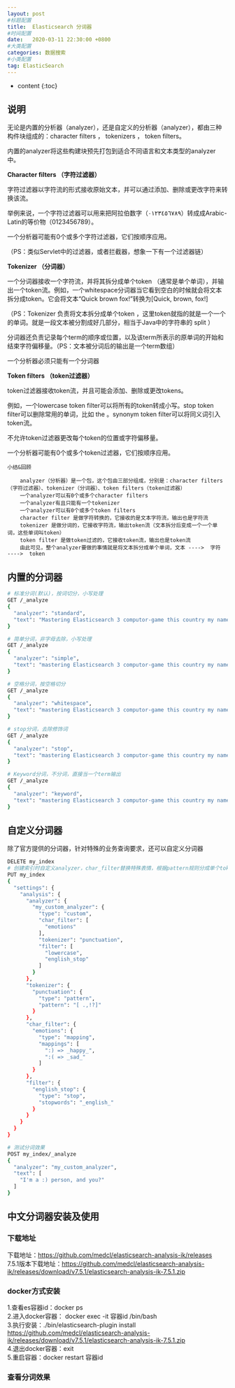 ```yaml
---
layout: post
#标题配置
title:  Elasticsearch 分词器
#时间配置
date:   2020-03-11 22:30:00 +0800
#大类配置
categories: 数据搜索
#小类配置
tag: ElasticSearch
---
```


* content
{:toc}

## 说明
无论是内置的分析器（analyzer），还是自定义的分析器（analyzer），都由三种构件块组成的：character filters ， tokenizers ， token filters。

内置的analyzer将这些构建块预先打包到适合不同语言和文本类型的analyzer中。


<b>Character filters （字符过滤器）</b>

字符过滤器以字符流的形式接收原始文本，并可以通过添加、删除或更改字符来转换该流。

举例来说，一个字符过滤器可以用来把阿拉伯数字（٠‎١٢٣٤٥٦٧٨‎٩）‎转成成Arabic-Latin的等价物（0123456789）。

一个分析器可能有0个或多个字符过滤器，它们按顺序应用。

（PS：类似Servlet中的过滤器，或者拦截器，想象一下有一个过滤器链）

<b>Tokenizer （分词器）</b>

一个分词器接收一个字符流，并将其拆分成单个token （通常是单个单词），并输出一个token流。例如，一个whitespace分词器当它看到空白的时候就会将文本拆分成token。它会将文本“Quick brown fox!”转换为[Quick, brown, fox!]


（PS：Tokenizer 负责将文本拆分成单个token ，这里token就指的就是一个一个的单词。就是一段文本被分割成好几部分，相当于Java中的字符串的 split ）

分词器还负责记录每个term的顺序或位置，以及该term所表示的原单词的开始和结束字符偏移量。（PS：文本被分词后的输出是一个term数组）

一个分析器必须只能有一个分词器

<b>Token filters （token过滤器）</b>

token过滤器接收token流，并且可能会添加、删除或更改tokens。

例如，一个lowercase token filter可以将所有的token转成小写。stop token filter可以删除常用的单词，比如 the 。synonym token filter可以将同义词引入token流。

不允许token过滤器更改每个token的位置或字符偏移量。

一个分析器可能有0个或多个token过滤器，它们按顺序应用。

    小结&回顾

        analyzer（分析器）是一个包，这个包由三部分组成，分别是：character filters （字符过滤器）、tokenizer（分词器）、token filters（token过滤器）
        一个analyzer可以有0个或多个character filters
        一个analyzer有且只能有一个tokenizer
        一个analyzer可以有0个或多个token filters
        character filter 是做字符转换的，它接收的是文本字符流，输出也是字符流
        tokenizer 是做分词的，它接收字符流，输出token流（文本拆分后变成一个一个单词，这些单词叫token）
        token filter 是做token过滤的，它接收token流，输出也是token流
        由此可见，整个analyzer要做的事情就是将文本拆分成单个单词，文本 ---->  字符  ---->  token



## 内置的分词器
```bash
# 标准分词(默认)，按词切分，小写处理
GET /_analyze
{
  "analyzer": "standard",
  "text": "Mastering Elasticsearch 3 computor-game this country my name in china"
}

# 简单分词，非字母去除，小写处理
GET /_analyze
{
  "analyzer": "simple",
  "text": "mastering Elasticsearch 3 computor-game this country my name in china"
}

# 空格分词，按空格切分
GET /_analyze
{
  "analyzer": "whitespace",
  "text": "mastering Elasticsearch 3 computor-game this country my name in china"
}

# stop分词，去除修饰词
GET /_analyze
{
  "analyzer": "stop",
  "text": "mastering Elasticsearch 3 computor-game this country my name in china"
}

# Keyword分词，不分词，直接当一个term输出
GET /_analyze
{
  "analyzer": "keyword",
  "text": "mastering Elasticsearch 3 computor-game this country my name in china"
}

```

## 自定义分词器
除了官方提供的分词器，针对特殊的业务查询要求，还可以自定义分词器
```bash
DELETE my_index
# 创建索引时自定义analyzer，char_filter替换特殊表情，根据pattern规则分成单个token，filter过滤token
PUT my_index
{
  "settings": {
    "analysis": {
      "analyzer": {
        "my_custom_analyzer": {
          "type": "custom",
          "char_filter": [
            "emotions"
          ],
          "tokenizer": "punctuation",
          "filter": [
            "lowercase",
            "english_stop"
          ]
        }
      },
      "tokenizer": {
        "punctuation": {
          "type": "pattern",
          "pattern": "[ .,!?]"
        }
      },
      "char_filter": {
        "emotions": {
          "type": "mapping",
          "mappings": [
            ":) => _happy_",
            ":( => _sad_"
          ]
        }
      },
      "filter": {
        "english_stop": {
          "type": "stop",
          "stopwords": "_english_"
        }
      }
    }
  }
}

# 测试分词效果
POST my_index/_analyze
{
  "analyzer": "my_custom_analyzer",
  "text": [
    "I'm a :) person, and you?"  
  ]
}
```

## 中文分词器安装及使用
### 下载地址
下载地址：https://github.com/medcl/elasticsearch-analysis-ik/releases  
7.5.1版本下载地址：https://github.com/medcl/elasticsearch-analysis-ik/releases/download/v7.5.1/elasticsearch-analysis-ik-7.5.1.zip  
### docker方式安装
1.查看es容器id：docker ps  
2.进入docker容器： docker exec -it 容器id /bin/bash  
3.执行安装：./bin/elasticsearch-plugin install https://github.com/medcl/elasticsearch-analysis-ik/releases/download/v7.5.1/elasticsearch-analysis-ik-7.5.1.zip  
4.退出docker容器：exit  
5.重启容器：docker restart 容器id
### 查看分词效果
